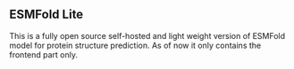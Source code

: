 ## ESMFold Lite

This is a fully open source self-hosted and light weight version of ESMFold model for protein structure prediction. As of now it only contains the frontend part only.
